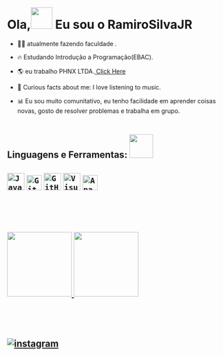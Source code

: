 <!-- Presentation -->
<h1 align= left>Ola,<img src="https://em-content.zobj.net/source/microsoft-teams/337/waving-hand_1f44b.png" width="50px"> Eu sou o RamiroSilvaJR</h1>

- 👨‍💻 atualmente fazendo faculdade .

- 🔥 Estudando Introdução a Programação(EBAC).

- 🌎 eu trabalho PHNX LTDA.<a href="https://www.nxcopy.com/" target="blank"> Click Here</a>

- 🚀 Curious facts about me: I love listening to music.

- 📊 Eu sou muito comunitativo, eu tenho facilidade em aprender coisas novas, gosto de resolver problemas e trabalha em grupo.
<br><br>
<!-- Skills -->
<h2 align="left"> Linguagens e Ferramentas: <img src="https://em-content.zobj.net/source/microsoft-teams/337/man-technologist_1f468-200d-1f4bb.png" width="55px"> </h2>
<h2 align="left">
<code><img width="40px" src="https://cdn.jsdelivr.net/gh/devicons/devicon/icons/java/java-original-wordmark.svg" title = "Java"/></code>
<code><img width="35px" src="https://cdn.jsdelivr.net/gh/devicons/devicon/icons/git/git-original.svg" title = "Git"/></code>
<code><img width="40px" src="https://cdn.jsdelivr.net/gh/devicons/devicon/icons/github/github-original.svg" title = "GitHub"/></code>
<code><img width="40px" src="https://i.imgur.com/LMX3yhx.png" title = "Visual Studio Code"/></code>
<code><img width="35px" src="https://i.imgur.com/apbViDM.png" title = "Apache NetBeans"/></code>

<br><br>
<!-- Analitycs -->
<div align="left">
   <a href="https://github.com/lucelhocristiano">
   <img height="150em" src="https://github-readme-stats.vercel.app/api?username=ramirosilvajr&show_icons=true&theme=github_dark&include_all_commits=true&count_private=true"/>
   <img height="150em" src="https://github-readme-stats.vercel.app/api/top-langs/?username=ramirosilvajr&layout=compact&langs_count=7&theme=github_dark"/>
</div>


<br><br>
<!-- Contact -->
<a href="https://instagram.com/ramiro_siilva?igshid=ZDdkNTZiNTM=" target="_blank">
 <img src="https://img.shields.io/badge/-RamiroSilva-E4405F?style=flat&logo=instagram&logoColor=white" alt="instagram"/>
</a>
